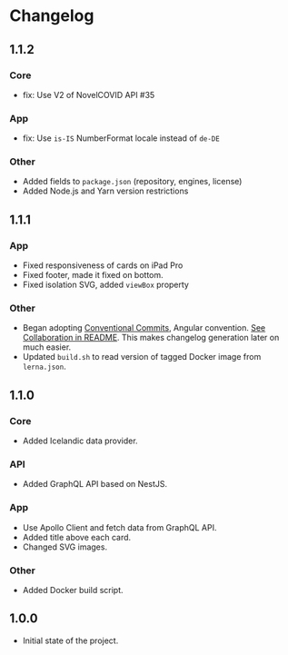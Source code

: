# Changelog

## 1.1.2

### Core

- fix: Use V2 of NovelCOVID API #35

### App

- fix: Use `is-IS` NumberFormat locale instead of `de-DE`

### Other

- Added fields to `package.json` (repository, engines, license)
- Added Node.js and Yarn version restrictions

## 1.1.1

### App

- Fixed responsiveness of cards on iPad Pro
- Fixed footer, made it fixed on bottom.
- Fixed isolation SVG, added `viewBox` property

### Other

- Began adopting [Conventional Commits](https://www.conventionalcommits.org),
  Angular convention. [See Collaboration in README](./README.md#Collaboration).
  This makes changelog generation later on much easier.
- Updated `build.sh` to read version of tagged Docker image from `lerna.json`.

## 1.1.0

### Core

- Added Icelandic data provider.

### API

- Added GraphQL API based on NestJS.

### App

- Use Apollo Client and fetch data from GraphQL API.
- Added title above each card.
- Changed SVG images.

### Other

- Added Docker build script.

## 1.0.0

- Initial state of the project.

